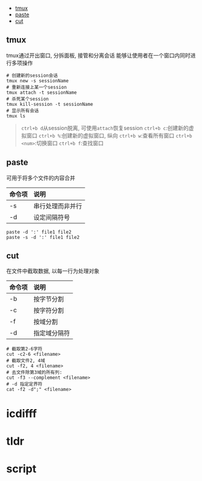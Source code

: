 
<!-- TOC -->

- [tmux](#tmux)
- [paste](#paste)
- [cut](#cut)

<!-- /TOC -->

## tmux

tmux通过开出窗口, 分拆面板, 接管和分离会话
能够让使用者在一个窗口内同时进行多项操作

```
# 创建新的session会话
tmux new -s sessionName
# 重新连接上某一个session
tmux attach -t sessionName
# 杀死某个session
tmux kill-session -t sessionName
# 显示所有会话
tmux ls
```

> `ctrl+b d`从session脱离, 可使用`attach`恢复session
> `ctrl+b c`:创建新的虚拟窗口
> `ctrl+b %`:创建新的虚拟窗口, 纵向
> `ctrl+b w`:查看所有窗口
> `ctrl+b <num>`:切换窗口
> `ctrl+b f`:查找窗口


## paste

可用于将多个文件的内容合并

| 命令项 | 说明             |
| :----- | :--------------- |
| -s     | 串行处理而非并行 |
| -d     | 设定间隔符号     |

```
paste -d ':' file1 file2
paste -s -d ':' file1 file2
```

## cut

在文件中截取数据, 以每一行为处理对象

| 命令项 | 说明         |
| :----- | :----------- |
| -b     | 按字节分割   |
| -c     | 按字符分割   |
| -f     | 按域分割     |
| -d     | 指定域分隔符 |


```shell
# 截取第2-6字符
cut -c2-6 <filename>
# 截取文件2, 4域
cut -f2, 4 <filename>
# 去文件除第3域的所有列:
cut -f3 --complement <filename>
# -d 指定定界符
cat -f2 -d";" <filename>
```
# icdifff

# tldr


# script


